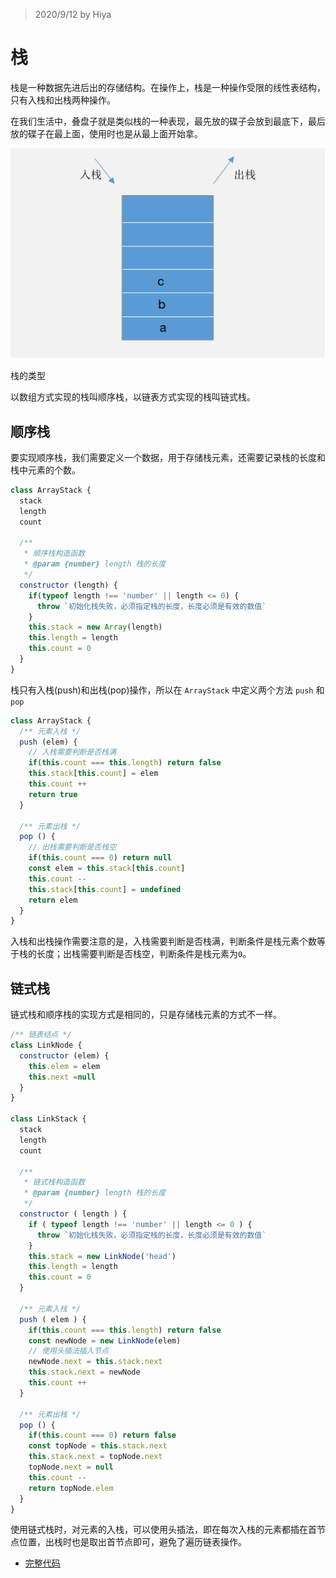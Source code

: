 > 2020/9/12 by Hiya

# 栈

栈是一种数据先进后出的存储结构。在操作上，栈是一种操作受限的线性表结构，只有入栈和出栈两种操作。

在我们生活中，叠盘子就是类似栈的一种表现，最先放的碟子会放到最底下，最后放的碟子在最上面，使用时也是从最上面开始拿。

![stack](./assets/stack.png)

栈的类型

以数组方式实现的栈叫顺序栈，以链表方式实现的栈叫链式栈。

## 顺序栈

要实现顺序栈，我们需要定义一个数据，用于存储栈元素，还需要记录栈的长度和栈中元素的个数。

```js
class ArrayStack {
  stack
  length
  count

  /**
   * 顺序栈构造函数
   * @param {number} length 栈的长度
   */
  constructor (length) {
    if(typeof length !== 'number' || length <= 0) {
      throw `初始化栈失败，必须指定栈的长度，长度必须是有效的数值`
    }
    this.stack = new Array(length)
    this.length = length
    this.count = 0
  }
}
```

栈只有入栈(push)和出栈(pop)操作，所以在 `ArrayStack` 中定义两个方法 `push` 和 `pop` 

```js
class ArrayStack {
  /** 元素入栈 */
  push (elem) {
    // 入栈需要判断是否栈满
    if(this.count === this.length) return false
    this.stack[this.count] = elem
    this.count ++
    return true
  }

  /** 元素出栈 */
  pop () {
    // 出栈需要判断是否栈空
    if(this.count === 0) return null
    const elem = this.stack[this.count]
    this.count --
    this.stack[this.count] = undefined
    return elem
  }
}
```

入栈和出栈操作需要注意的是，入栈需要判断是否栈满，判断条件是栈元素个数等于栈的长度；出栈需要判断是否栈空，判断条件是栈元素为`0`。

## 链式栈

链式栈和顺序栈的实现方式是相同的，只是存储栈元素的方式不一样。

```js
/** 链表结点 */
class LinkNode {
  constructor (elem) {
    this.elem = elem
    this.next =null
  }
} 

class LinkStack {
  stack
  length
  count

  /**
   * 链式栈构造函数
   * @param {number} length 栈的长度
   */
  constructor ( length ) {
    if ( typeof length !== 'number' || length <= 0 ) {
      throw `初始化栈失败，必须指定栈的长度，长度必须是有效的数值`
    }
    this.stack = new LinkNode('head')
    this.length = length
    this.count = 0
  }

  /** 元素入栈 */
  push ( elem ) {
    if(this.count === this.length) return false
    const newNode = new LinkNode(elem)
    // 使用头插法插入节点
    newNode.next = this.stack.next
    this.stack.next = newNode
    this.count ++
  }

  /** 元素出栈 */
  pop () {
    if(this.count === 0) return false
    const topNode = this.stack.next
    this.stack.next = topNode.next
    topNode.next = null
    this.count --
    return topNode.elem
  }
}
```

使用链式栈时，对元素的入栈，可以使用头插法，即在每次入栈的元素都插在首节点位置，出栈时也是取出首节点即可，避免了遍历链表操作。

- [完整代码](https://github.com/LiLiangKai/treasure/tree/master/javascript/leetcode/stack/src)